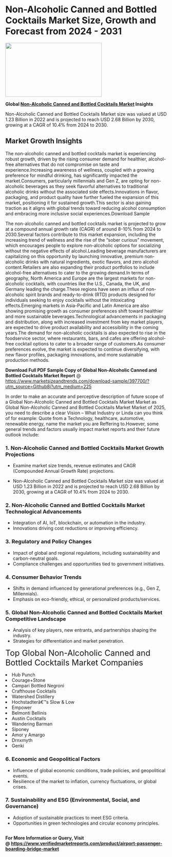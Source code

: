 <H1>Non-Alcoholic Canned and Bottled Cocktails Market Size, Growth and Forecast from 2024 - 2031</H1><img class="aligncenter size-medium wp-image-584254" src="https://thirdeyenews.in/wp-content/uploads/2024/09/Global-Market-Research-300x168.jpeg" alt="" width="300" height="168" /><p><strong>Global&nbsp;<a href="https://www.marketsizeandtrends.com/download-sample/397700/?utm_source=Github8j?utm_medium=225">Non-Alcoholic Canned and Bottled Cocktails Market</a> Insights</strong></p><p>Non-Alcoholic Canned and Bottled Cocktails Market size was valued at USD 1.23 Billion in 2022 and is projected to reach USD 2.68 Billion by 2030, growing at a CAGR of 10.4% from 2024 to 2030.</p><p><h2>Market Growth Insights</h2> <p>The non-alcoholic canned and bottled cocktails market is experiencing robust growth, driven by the rising consumer demand for healthier, alcohol-free alternatives that do not compromise on taste and experience.Increasing awareness of wellness, coupled with a growing preference for mindful drinking, has significantly impacted the market.Consumers, particularly millennials and Gen Z, are opting for non-alcoholic beverages as they seek flavorful alternatives to traditional alcoholic drinks without the associated side effects.Innovations in flavor, packaging, and product quality have further fueled the expansion of this market, positioning it for sustained growth.This sector is also gaining traction as it aligns with global trends toward reducing alcohol consumption and embracing more inclusive social experiences.Download Sample</p> <p>The non-alcoholic canned and bottled cocktails market is projected to grow at a compound annual growth rate (CAGR) of around 8-10% from 2024 to 2030.Several factors contribute to this market expansion, including the increasing trend of wellness and the rise of the “sober curious” movement, which encourages people to explore non-alcoholic options for socializing without the negative effects of alcohol.Leading beverage manufacturers are capitalizing on this opportunity by launching innovative, premium non-alcoholic drinks with natural ingredients, exotic flavors, and zero alcohol content.Retailers are also expanding their product portfolios to include alcohol-free alternatives to cater to the growing demand.In terms of geography, North America and Europe are the largest markets for non-alcoholic cocktails, with countries like the U.S., Canada, the UK, and Germany leading the charge.These regions have seen an influx of non-alcoholic spirit brands and ready-to-drink (RTD) products designed for individuals seeking to enjoy cocktails without the intoxicating effects.Emerging markets in Asia-Pacific and Latin America are also showing promising growth as consumer preferences shift toward healthier and more sustainable beverages.Technological advancements in packaging and distribution, along with increased investment from key market players, are expected to drive product availability and accessibility in the coming years.The demand for non-alcoholic cocktails is also expected to rise in the foodservice sector, where restaurants, bars, and cafes are offering alcohol-free cocktail options to cater to a broader range of customers.As consumer preferences evolve, the market is expected to continue diversifying, with new flavor profiles, packaging innovations, and more sustainable production methods.</p><p><span class=""><strong>Download Full PDF Sample Copy of Global Non-Alcoholic Canned and Bottled Cocktails Market Report</strong> @ <a href="https://www.marketsizeandtrends.com/download-sample/397700/?utm_source=Github8j?utm_medium=225" target="_blank">https://www.marketsizeandtrends.com/download-sample/397700/?utm_source=Github8j?utm_medium=225</a></span></p><p>In order to make an accurate and perceptive description of future scope of a Global&nbsp;Non-Alcoholic Canned and Bottled Cocktails Market Market as Global&nbsp;Non-Alcoholic Canned and Bottled Cocktails Market Market of 2025, you need to describe a clear Vision &ndash; What Industry or Linda can you think of for example: Quote from a Technology, healthcare, automotive, renewable energy, name the market you are Reffering to.However, some general trends and factors usually impact market reports and their future outlook include:</p><h3>1.&nbsp;<strong>Non-Alcoholic Canned and Bottled Cocktails Market Growth Projections</strong></h3><ul><li>Examine market size trends, revenue estimates and CAGR (Compounded Annual Growth Rate) projections.</li><li><p>Non-Alcoholic Canned and Bottled Cocktails Market size was valued at USD 1.23 Billion in 2022 and is projected to reach USD 2.68 Billion by 2030, growing at a CAGR of 10.4% from 2024 to 2030.</p></li></ul><h3>2.&nbsp;<strong>Non-Alcoholic Canned and Bottled Cocktails Market Technological Advancements</strong></h3><ul><li>Integration of AI, IoT, blockchain, or automation in the industry.</li><li>Innovations driving cost reductions or improving efficiency.</li></ul><h3>3.&nbsp;<strong>Regulatory and Policy Changes</strong></h3><ul><li>Impact of global and regional regulations, including sustainability and carbon-neutral goals.</li><li>Compliance challenges and opportunities tied to government initiatives.</li></ul><h3>4.&nbsp;<strong>Consumer Behavior Trends</strong></h3><ul><li>Shifts in demand influenced by generational preferences (e.g., Gen Z, Millennials).</li><li>Emphasis on eco-friendly, ethical, or personalized products/services.</li></ul><h3>5.&nbsp;<strong>Global Non-Alcoholic Canned and Bottled Cocktails Market Competitive Landscape</strong></h3><ul><li>Analysis of key players, new entrants, and partnerships shaping the industry.</li><li>Strategies for differentiation and market penetration.</li></ul><p data-pm-slice="1 1 []"><span style="color: inherit; font-family: inherit; font-size: 25px;">Top Global Non-Alcoholic Canned and Bottled Cocktails Market Companies</span></p><div class="" data-test-id=""><p><li>Hub Punch</li><li> Courage+Stone</li><li> Campari Bottled Negroni</li><li> Crafthouse Cocktails</li><li> Watershed Distillery</li><li> Hochstadterâ€™s Slow & Low</li><li> Empower</li><li> Belmonti Bellinis</li><li> Austin Cocktails</li><li> Wandering Barman</li><li> Siponey</li><li> Amor y Amargo</li><li> Drnxmyth</li><li> Genki</li></p></div><h3>6.&nbsp;<strong>Economic and Geopolitical Factors</strong></h3><ul><li>Influence of global economic conditions, trade policies, and geopolitical events.</li><li>Resilience of the market to inflation, currency fluctuations, or global crises.</li></ul><h3>7.&nbsp;<strong>Sustainability and ESG (Environmental, Social, and Governance)</strong></h3><ul><li>Adoption of sustainable practices to meet ESG criteria.</li><li>Opportunities in green technologies and circular economy principles.</li></ul><h2><strong style="font-size: 14px;">For More Information or Query, Visit @&nbsp;</strong><a style="background-color: #ffffff; font-size: 14px;" href="https://www.marketsizeandtrends.com/report/non-alcoholic-canned-and-bottled-cocktails-market/" target="_blank">https://www.verifiedmarketreports.com/product/airport-passenger-boarding-bridge-market</a></h2>